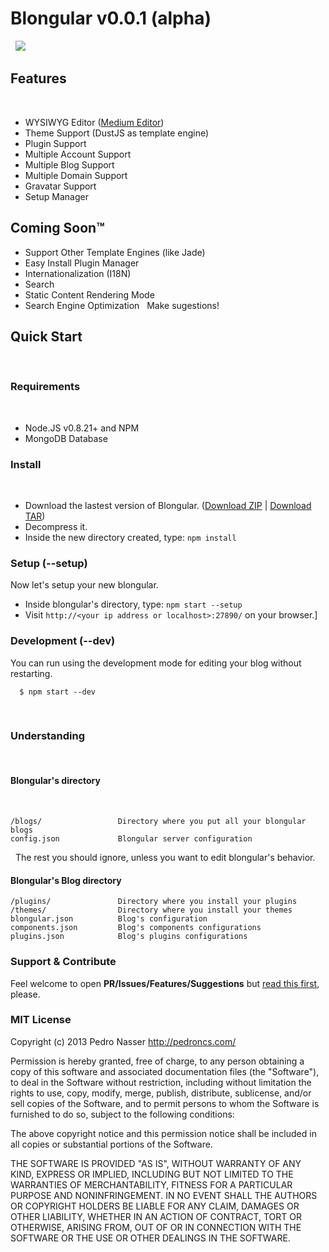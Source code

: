 Blongular v0.0.1 (alpha)
======================
 
![](https://dl.dropboxusercontent.com/u/21773527/blongular.jpg)
 
## Features
 
- WYSIWYG Editor ([Medium Editor](https://github.com/daviferreira/medium-editor))
- Theme Support (DustJS as template engine)
- Plugin Support
- Multiple Account Support
- Multiple Blog Support
- Multiple Domain Support
- Gravatar Support
- Setup Manager
 
## Coming Soon™

- Support Other Template Engines (like Jade)
- Easy Install Plugin Manager
- Internationalization (I18N)
- Search
- Static Content Rendering Mode
- Search Engine Optimization
 
Make sugestions!
 
## Quick Start
 
### Requirements
 
- Node.JS v0.8.21+ and NPM
- MongoDB Database
 
### Install
 
- Download the lastest version of Blongular. ([Download ZIP](http://blongular.com/latest.zip) | [Download TAR](http://blongular.com/latest.tar.gz))
- Decompress it.
- Inside the new directory created, type: `npm install`

### Setup (--setup)

Now let's setup your new blongular.

- Inside blongular's directory, type: `npm start --setup`
- Visit `http://<your ip address or localhost>:27890/` on your browser.]

### Development (--dev) 

You can run using the development mode for editing your blog without restarting.

      $ npm start --dev
 
### Understanding
 
#### Blongular's directory
 
```
/blogs/                 Directory where you put all your blongular blogs
config.json             Blongular server configuration
```
 
The rest you should ignore, unless you want to edit blongular's behavior.

#### Blongular's Blog directory
```
/plugins/               Directory where you install your plugins
/themes/                Directory where you install your themes
blongular.json          Blog's configuration
components.json         Blog's components configurations
plugins.json            Blog's plugins configurations
```

### Support & Contribute

Feel welcome to open **PR/Issues/Features/Suggestions** but [read this first](http://github.com/blongular/blongular), please.

### MIT License

Copyright (c) 2013 Pedro Nasser <http://pedroncs.com/>

Permission is hereby granted, free of charge, to any person obtaining a copy
of this software and associated documentation files (the "Software"), to deal
in the Software without restriction, including without limitation the rights
to use, copy, modify, merge, publish, distribute, sublicense, and/or sell
copies of the Software, and to permit persons to whom the Software is
furnished to do so, subject to the following conditions:

The above copyright notice and this permission notice shall be included in
all copies or substantial portions of the Software.

THE SOFTWARE IS PROVIDED "AS IS", WITHOUT WARRANTY OF ANY KIND, EXPRESS OR
IMPLIED, INCLUDING BUT NOT LIMITED TO THE WARRANTIES OF MERCHANTABILITY,
FITNESS FOR A PARTICULAR PURPOSE AND NONINFRINGEMENT. IN NO EVENT SHALL THE
AUTHORS OR COPYRIGHT HOLDERS BE LIABLE FOR ANY CLAIM, DAMAGES OR OTHER
LIABILITY, WHETHER IN AN ACTION OF CONTRACT, TORT OR OTHERWISE, ARISING FROM,
OUT OF OR IN CONNECTION WITH THE SOFTWARE OR THE USE OR OTHER DEALINGS IN
THE SOFTWARE.